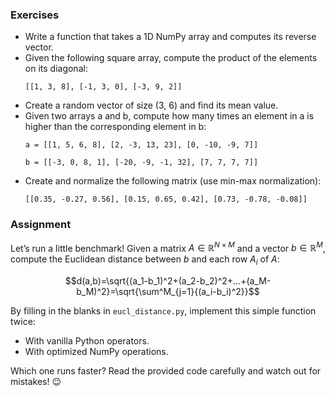 ### Exercises

- Write a function that takes a 1D NumPy array and computes its reverse vector.
- Given the following square array, compute the product of the elements on its diagonal: 
  ```
  [[1, 3, 8], [-1, 3, 0], [-3, 9, 2]]
  ```
- Create a random vector of size (3, 6) and find its mean value.
- Given two arrays a and b, compute how many times an element in a is higher than the corresponding element in b:
  ```
  a = [[1, 5, 6, 8], [2, -3, 13, 23], [0, -10, -9, 7]]
  ```
  ```
  b = [[-3, 0, 8, 1], [-20, -9, -1, 32], [7, 7, 7, 7]]
  ```
- Create and normalize the following matrix (use min-max normalization):
  ```
  [[0.35, -0.27, 0.56], [0.15, 0.65, 0.42], [0.73, -0.78, -0.08]]
  ```

### Assignment

Let’s run a little benchmark! Given a matrix $A\in\mathbb{R}^{N\times M}$ and a vector $b\in\mathbb{R}^M$, compute the Euclidean distance between $b$ and each row $A_i$ of $A$:

$$d(a,b)=\sqrt{(a_1-b_1)^2+(a_2-b_2)^2+...+(a_M-b_M)^2}=\sqrt{\sum^M_{j=1}{(a_i-b_i)^2}}$$

By filling in the blanks in `eucl_distance.py`, implement this simple function twice:
- With vanilla Python operators.
- With optimized NumPy operations.

Which one runs faster? Read the provided code carefully and watch out for mistakes! 😉
